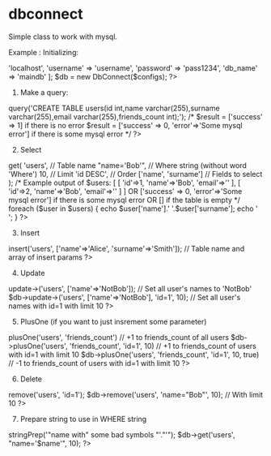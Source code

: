 # dbconnect

Simple class to work with mysql.

Example
:
Initializing:

<?
  
  $configs = [
  
        'host' => 'localhost',
  
        'username' => 'username',
  
        'password' => 'pass1234',
  
        'db_name' => 'maindb'
  
  ];
  
  $db = new DbConnect($configs);
  
?>

1) Make a query:

<?


  $result = $db->query('CREATE TABLE users(id int,name varchar(255),surname varchar(255),email varchar(255),friends_count int);');

  /*

  $result = ['success' => 1] if there is no error

  $result = ['success' => 0, 'error'=>'Some mysql error'] if there is some mysql error

  */

?>

2) Select 

<?

  $users = $db->get(
  
                    'users',      // Table name
  
                    "name='Bob'", // Where string (without word 'Where')
  
                    10,           // Limit
    
                    'id DESC',    // Order
    
                    ['name', 'surname'] // Fields to select
  );
  
                    
  
  /*
  
  Example output of $users:
  
  [
  
    [
  
      'id'=>1,
  
      'name'=>'Bob',
  
      'email'=>''
  
    ], 
  
    [
  
      'id'=>2,
  
      'name'=>'Bob',
  
      'email'=>''
  
    ]
  
    
  
  ] 
  
  
  
  OR 
  
  
  ['success' => 0, 'error'=>'Some mysql error'] 
  if there is some mysql error
  
  OR 
  
  [] 
  if the table is empty
  */
  foreach ($user in $users) {
    echo $user['name'].' '.$user['surname'];
    echo '<br>';
  }
?>

3) Insert

<?

  $db->insert('users', ['name'=>'Alice', 'surname'=>'Smith']);  // Table name and array of insert params

?>

4) Update

<?

  $db->update->('users', ['name'=>'NotBob']); // Set all user's names to 'NotBob'

  $db->update->('users', ['name'=>'NotBob'], 'id=1', 10); // Set all user's names with id=1 with limit 10

?>

5) PlusOne (if you want to just insrement some parameter)

<?

  $db->plusOne('users', 'friends_count') // +1 to friends_count of all users

  $db->plusOne('users', 'friends_count', 'id=1', 10) // +1 to friends_count of users with id=1 with limit 10

  $db->plusOne('users', 'friends_count', 'id=1', 10, true) // -1 to friends_count of users with id=1 with limit 10

  

?>

6) Delete

<?

  $db->remove('users', 'id=1');

  $db->remove('users', 'name="Bob"', 10); // With limit 10

?>

7) Prepare string to use in WHERE string

<?

$name = $db->stringPrep('"name with" some bad symbols "'."'");

$db->get('users', "name='$name'", 10);

?>
